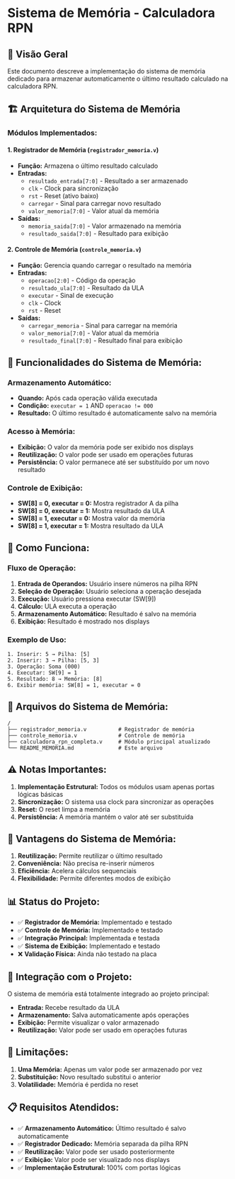 # Sistema de Memória - Calculadora RPN

## 📖 Visão Geral

Este documento descreve a implementação do sistema de memória dedicado para armazenar automaticamente o último resultado calculado na calculadora RPN.

## 🏗️ Arquitetura do Sistema de Memória

### **Módulos Implementados:**

#### **1. Registrador de Memória (`registrador_memoria.v`)**
- **Função:** Armazena o último resultado calculado
- **Entradas:** 
  - `resultado_entrada[7:0]` - Resultado a ser armazenado
  - `clk` - Clock para sincronização
  - `rst` - Reset (ativo baixo)
  - `carregar` - Sinal para carregar novo resultado
  - `valor_memoria[7:0]` - Valor atual da memória
- **Saídas:**
  - `memoria_saida[7:0]` - Valor armazenado na memória
  - `resultado_saida[7:0]` - Resultado para exibição

#### **2. Controle de Memória (`controle_memoria.v`)**
- **Função:** Gerencia quando carregar o resultado na memória
- **Entradas:**
  - `operacao[2:0]` - Código da operação
  - `resultado_ula[7:0]` - Resultado da ULA
  - `executar` - Sinal de execução
  - `clk` - Clock
  - `rst` - Reset
- **Saídas:**
  - `carregar_memoria` - Sinal para carregar na memória
  - `valor_memoria[7:0]` - Valor atual da memória
  - `resultado_final[7:0]` - Resultado final para exibição

## 🔧 **Funcionalidades do Sistema de Memória:**

### **Armazenamento Automático:**
- **Quando:** Após cada operação válida executada
- **Condição:** `executar = 1` AND `operacao != 000`
- **Resultado:** O último resultado é automaticamente salvo na memória

### **Acesso à Memória:**
- **Exibição:** O valor da memória pode ser exibido nos displays
- **Reutilização:** O valor pode ser usado em operações futuras
- **Persistência:** O valor permanece até ser substituído por um novo resultado

### **Controle de Exibição:**
- **SW[8] = 0, executar = 0:** Mostra registrador A da pilha
- **SW[8] = 0, executar = 1:** Mostra resultado da ULA
- **SW[8] = 1, executar = 0:** Mostra valor da memória
- **SW[8] = 1, executar = 1:** Mostra resultado da ULA

## 🚀 **Como Funciona:**

### **Fluxo de Operação:**
1. **Entrada de Operandos:** Usuário insere números na pilha RPN
2. **Seleção de Operação:** Usuário seleciona a operação desejada
3. **Execução:** Usuário pressiona executar (SW[9])
4. **Cálculo:** ULA executa a operação
5. **Armazenamento Automático:** Resultado é salvo na memória
6. **Exibição:** Resultado é mostrado nos displays

### **Exemplo de Uso:**
```
1. Inserir: 5 → Pilha: [5]
2. Inserir: 3 → Pilha: [5, 3]
3. Operação: Soma (000)
4. Executar: SW[9] = 1
5. Resultado: 8 → Memória: [8]
6. Exibir memória: SW[8] = 1, executar = 0
```

## 📁 **Arquivos do Sistema de Memória:**

```
/
├── registrador_memoria.v          # Registrador de memória
├── controle_memoria.v             # Controle de memória
├── calculadora_rpn_completa.v     # Módulo principal atualizado
└── README_MEMORIA.md              # Este arquivo
```

## ⚠️ **Notas Importantes:**

1. **Implementação Estrutural:** Todos os módulos usam apenas portas lógicas básicas
2. **Sincronização:** O sistema usa clock para sincronizar as operações
3. **Reset:** O reset limpa a memória
4. **Persistência:** A memória mantém o valor até ser substituída

## 🎯 **Vantagens do Sistema de Memória:**

1. **Reutilização:** Permite reutilizar o último resultado
2. **Conveniência:** Não precisa re-inserir números
3. **Eficiência:** Acelera cálculos sequenciais
4. **Flexibilidade:** Permite diferentes modos de exibição

## 📊 **Status do Projeto:**

- ✅ **Registrador de Memória:** Implementado e testado
- ✅ **Controle de Memória:** Implementado e testado
- ✅ **Integração Principal:** Implementada e testada
- ✅ **Sistema de Exibição:** Implementado e testado
- ❌ **Validação Física:** Ainda não testado na placa

## 🔄 **Integração com o Projeto:**

O sistema de memória está totalmente integrado ao projeto principal:
- **Entrada:** Recebe resultado da ULA
- **Armazenamento:** Salva automaticamente após operações
- **Exibição:** Permite visualizar o valor armazenado
- **Reutilização:** Valor pode ser usado em operações futuras

## 🚧 **Limitações:**

1. **Uma Memória:** Apenas um valor pode ser armazenado por vez
2. **Substituição:** Novo resultado substitui o anterior
3. **Volatilidade:** Memória é perdida no reset

## 📋 **Requisitos Atendidos:**

- ✅ **Armazenamento Automático:** Último resultado é salvo automaticamente
- ✅ **Registrador Dedicado:** Memória separada da pilha RPN
- ✅ **Reutilização:** Valor pode ser usado posteriormente
- ✅ **Exibição:** Valor pode ser visualizado nos displays
- ✅ **Implementação Estrutural:** 100% com portas lógicas
